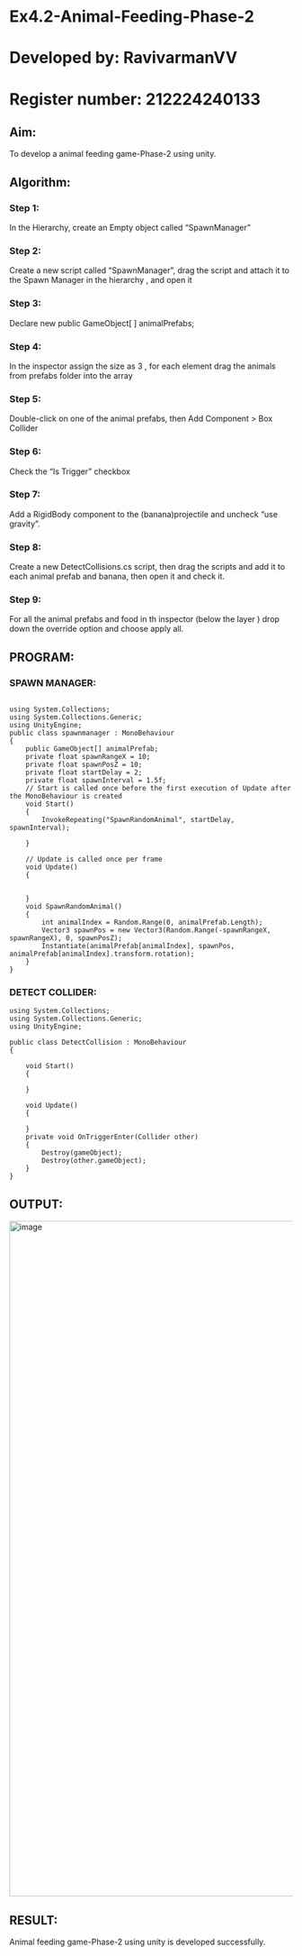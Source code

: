 # Ex4.2-Animal-Feeding-Phase-2
# Developed by: RavivarmanVV
# Register number: 212224240133

## Aim:
To develop a animal feeding game-Phase-2 using unity.

## Algorithm:
### Step 1:
In the Hierarchy, create an Empty object called “SpawnManager”

### Step 2:
Create a new script called “SpawnManager”, drag the script and attach it to the Spawn Manager in the hierarchy , and open it

### Step 3:
Declare new public GameObject[ ] animalPrefabs;

### Step 4:
In the inspector assign the size as 3 , for each element drag the animals from prefabs folder into the array

### Step 5:
Double-click on one of the animal prefabs, then Add Component > Box Collider

### Step 6:
Check the “Is Trigger” checkbox

### Step 7:
Add a RigidBody component to the (banana)projectile and uncheck “use gravity”.

### Step 8:
Create a new DetectCollisions.cs script, then drag the scripts and add it to each animal prefab and banana, then open it and check it.

### Step 9:
For all the animal prefabs and food in th inspector (below the layer ) drop down the override option and choose apply all.

## PROGRAM:


### SPAWN MANAGER:

```

using System.Collections;
using System.Collections.Generic;
using UnityEngine;
public class spawnmanager : MonoBehaviour
{
    public GameObject[] animalPrefab;
    private float spawnRangeX = 10;
    private float spawnPosZ = 10;
    private float startDelay = 2;
    private float spawnInterval = 1.5f;
    // Start is called once before the first execution of Update after the MonoBehaviour is created
    void Start()
    {
        InvokeRepeating("SpawnRandomAnimal", startDelay, spawnInterval);
        
    }

    // Update is called once per frame
    void Update()
    {

        
    }
    void SpawnRandomAnimal()
    {
        int animalIndex = Random.Range(0, animalPrefab.Length);
        Vector3 spawnPos = new Vector3(Random.Range(-spawnRangeX, spawnRangeX), 0, spawnPosZ);
        Instantiate(animalPrefab[animalIndex], spawnPos, animalPrefab[animalIndex].transform.rotation);
    }
}

```

### DETECT COLLIDER:

```
using System.Collections;
using System.Collections.Generic;
using UnityEngine;

public class DetectCollision : MonoBehaviour
{

    void Start()
    {
        
    }

    void Update()
    {

    }
    private void OnTriggerEnter(Collider other)
    {
        Destroy(gameObject);
        Destroy(other.gameObject);
    }
}
```

## OUTPUT:
<img width="1914" height="1199" alt="image" src="https://github.com/user-attachments/assets/b744b9ba-a804-4abf-8835-5dc2a8a11203" />


## RESULT:
Animal feeding game-Phase-2 using unity is developed successfully.
